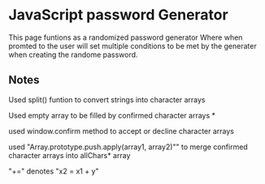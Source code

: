# JavaScript password Generator

This page funtions as a randomized password generator Where when promted to the user will set multiple conditions to be met by the generater when creating the randome password. 

## Notes
Used split() funtion to convert strings into character arrays

Used empty array to be filled by confirmed character arrays *

used window.confirm method to accept or decline character arrays

used "Array.prototype.push.apply(array1, array2)"" to merge confirmed character arrays into allChars* array

"+=" denotes "x2 = x1 + y"